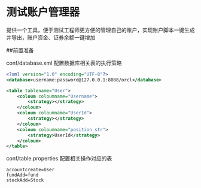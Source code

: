 # 测试账户管理器

提供一个工具，便于测试工程师更方便的管理自己的账户，实现账户脚本一键生成并导出，账户资金、证券余额一键增加

##前置准备

conf/database.xml
配置数据库相关表的执行策略
```xml
<?xml version="1.0" encoding="UTF-8"?>
<database>username:password@127.0.0.1:8088/orcl</database>

<table tablename="User">
    <coloum coloumname="Username">
        <strategy></strategy>
    </coloum>
    <coloum coloumname="UserId">
        <strategy></strategy>
    </coloum>
    <coloum coloumname="position_str">
        <strategy>UserId</strategy>
    </coloum>
</table>
```

conf/table.properties
配置相关操作对应的表
```
accountcreate=User
fundAdd=fund
stockAdd=Stock
```
